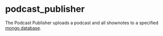 # podcast_publisher

The Podcast Publisher uploads a podcast and all shownotes to a specified [mongo database](https://www.mongodb.com/).
